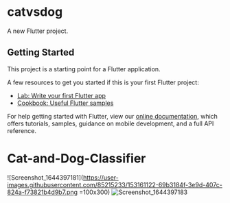 # catvsdog

A new Flutter project.

## Getting Started

This project is a starting point for a Flutter application.

A few resources to get you started if this is your first Flutter project:

- [Lab: Write your first Flutter app](https://flutter.dev/docs/get-started/codelab)
- [Cookbook: Useful Flutter samples](https://flutter.dev/docs/cookbook)

For help getting started with Flutter, view our
[online documentation](https://flutter.dev/docs), which offers tutorials,
samples, guidance on mobile development, and a full API reference.
# Cat-and-Dog-Classifier


![Screenshot_1644397181](https://user-images.githubusercontent.com/85215233/153161122-69b3184f-3e9d-407c-824a-f73821b4d9b7.png =100x300)
![Screenshot_1644397183](https://user-images.githubusercontent.com/85215233/153161129-67b5818b-17c2-4814-8b78-6bed127fee98.png)

